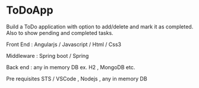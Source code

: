 # ToDoApp
Build a ToDo application with option to add/delete and mark it as completed. Also to show pending and completed tasks.

Front End : Angularjs / Javascript / Html / Css3

Middleware : Spring boot / Spring

Back end : any in memory DB ex. H2 , MongoDB etc.

Pre requisites 
STS / VSCode , Nodejs , any in memory DB
